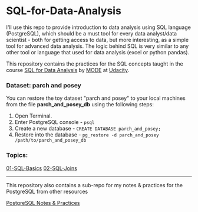 # SQL-for-Data-Analysis

I'll use this repo to provide introduction to data analysis using SQL language (PostgreSQL), which should be a must tool for every data analyst/data scientist - both for getting access to data, but more interesting, as a simple tool for advanced data analysis. The logic behind SQL is very similar to any other tool or language that used for data analysis (excel or python pandas). 


This repository contains the practices for the SQL concepts taught in the course [SQL for Data Analysis](https://in.udacity.com/course/sql-for-data-analysis--ud198) by [MODE](https://modeanalytics.com) at [Udacity](http://udacity.com/).

### Dataset: parch and posey 

You can restore the toy dataset  "parch and posey" to your local machines from the file **parch_and_posey_db** using the following steps:
1. Open Terminal.
2. Enter PostgreSQL console - `psql` 
3. Create a new database - `CREATE DATABASE parch_and_posey;`
4. Restore into the database - `pg_restore -d parch_and_posey /path/to/parch_and_posey_db`


### Topics:

[01-SQL-Basics](https://github.com/dylan-kuo/SQL-for-Data-Analysis/blob/master/01-Basic-SQL.sql)
[02-SQL-Joins](https://github.com/dylan-kuo/SQL-for-Data-Analysis/blob/master/02-SQL-Joins.sql)




---
This repository also contains a sub-repo for my notes & practices for the PostgreSQL from other resources 

[PostgreSQL Notes & Practices](https://github.com/dylan-kuo/SQL-for-Data-Analysis/tree/master/postgresql-sandbox)
